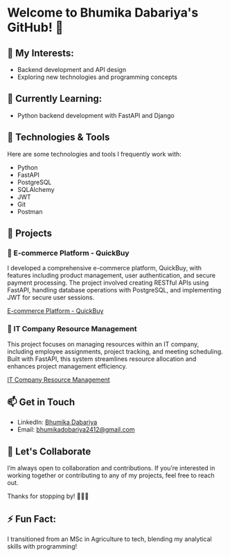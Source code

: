# Welcome to Bhumika Dabariya's GitHub! 👋

## 👀 My Interests:
- Backend development and API design
- Exploring new technologies and programming concepts

## 🌱 Currently Learning:
- Python backend development with FastAPI and Django

## 🔧 Technologies & Tools
Here are some technologies and tools I frequently work with:
- Python
- FastAPI
- PostgreSQL
- SQLAlchemy
- JWT
- Git
- Postman

## 📂 Projects

### 🛒 E-commerce Platform - QuickBuy
I developed a comprehensive e-commerce platform, QuickBuy, with features including product management, user authentication, and secure payment processing. The project involved creating RESTful APIs using FastAPI, handling database operations with PostgreSQL, and implementing JWT for secure user sessions.

[E-commerce Platform - QuickBuy](https://github.com/Bhumika-Dobariya/QuickBuy-E-commerce-Plateform_FastAPI)

### 💼 IT Company Resource Management
This project focuses on managing resources within an IT company, including employee assignments, project tracking, and meeting scheduling. Built with FastAPI, this system streamlines resource allocation and enhances project management efficiency.

[IT Company Resource Management](https://github.com/Bhumika-Dobariya/ResourceWave-IT_company_resource_management_FastAPI)

## 📫 Get in Touch
- LinkedIn: [Bhumika Dabariya](https://www.linkedin.com/in/bhumika-dabariya/)
- Email: bhumikadobariya2412@gmail.com

## 🤝 Let's Collaborate
I’m always open to collaboration and contributions. If you’re interested in working together or contributing to any of my projects, feel free to reach out.

Thanks for stopping by! 👩‍💻🚀

## ⚡ Fun Fact:
I transitioned from an MSc in Agriculture to tech, blending my analytical skills with programming!

